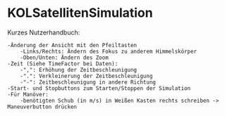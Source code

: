 # KOLSatellitenSimulation
Kurzes Nutzerhandbuch:

    -Änderung der Ansicht mit den Pfeiltasten
        -Links/Rechts: Ändern des Fokus zu anderem Himmelskörper
        -Oben/Unten: Ändern des Zoom
    -Zeit (Siehe TimeFactor bei Daten):
        -",": Erhöhung der Zeitbeschleunigung
        -".": Verkleinerung der Zeitbeschleunigung
        -"-": Zeitbeschleunigung in andere Richtung
    -Start- und Stopbuttons zum Starten/Stoppen der Simulation
    -Für Manöver:
        -benötigten Schub (in m/s) in Weißen Kasten rechts schreiben -> Maneuverbutton drücken
